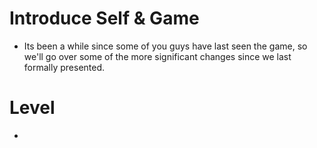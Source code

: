 
# Introduce Self & Game
- Its been a while since some of you guys have last seen the game, so we'll go over some of the more significant changes since we last formally presented.

# Level
- 